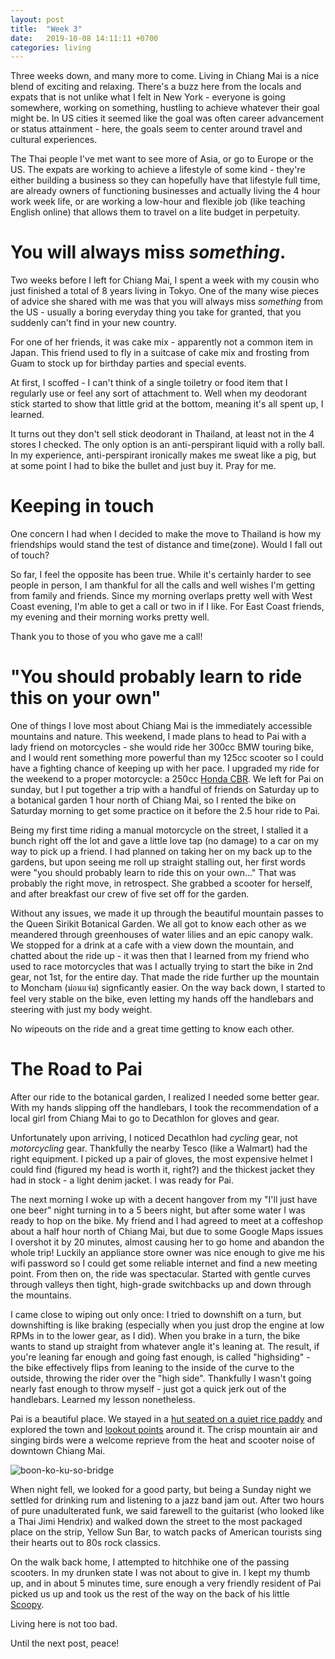 ```yaml
---
layout: post
title:  "Week 3"
date:   2019-10-08 14:11:11 +0700
categories: living
---
```

Three weeks down, and many more to come. Living in Chiang Mai is a nice blend of exciting and relaxing. There's a buzz here from the locals and expats that is not unlike what I felt in New York - everyone is going somewhere, working on something, hustling to achieve whatever their goal might be. In US cities it seemed like the goal was often career advancement or status attainment - here, the goals seem to center around travel and cultural experiences. 

The Thai people I've met want to see more of Asia, or go to Europe or the US. The expats are working to achieve a lifestyle of some kind - they're either building a business so they can hopefully have that lifestyle full time, are already owners of functioning businesses and actually living the 4 hour work week life, or are working a low-hour and flexible job (like teaching English online) that allows them to travel on a lite budget in perpetuity. 

You will always miss _something_.
======
Two weeks before I left for Chiang Mai, I spent a week with my cousin who just finished a total of 8 years living in Tokyo. One of the many wise pieces of advice she shared with me was that you will always miss _something_ from the US - usually a boring everyday thing you take for granted, that you suddenly can't find in your new country. 

For one of her friends, it was cake mix - apparently not a common item in Japan. This friend used to fly in a suitcase of cake mix and frosting from Guam to stock up for birthday parties and special events. 

At first, I scoffed - I can't think of a single toiletry or food item that I regularly use or feel any sort of attachment to. Well when my deodorant stick started to show that little grid at the bottom, meaning it's all spent up, I learned. 

It turns out they don't sell stick deodorant in Thailand, at least not in the 4 stores I checked. The only option is an anti-perspirant liquid with a rolly ball. In my experience, anti-perspirant ironically makes me sweat like a pig, but at some point I had to bike the bullet and just buy it. Pray for me. 

Keeping in touch
======
One concern I had when I decided to make the move to Thailand is how my friendships would stand the test of distance and time(zone). Would I fall out of touch? 

So far, I feel the opposite has been true. While it's certainly harder to see people in person, I am thankful for all the calls and well wishes I'm getting from family and friends. Since my morning overlaps pretty well with West Coast evening, I'm able to get a call or two in if I like. For East Coast friends, my evening and their morning works pretty well. 

Thank you to those of you who gave me a call!

"You should probably learn to ride this on your own"
======
One of things I love most about Chiang Mai is the immediately accessible mountains and nature. This weekend, I made plans to head to Pai with a lady friend on motorcycles - she would ride her 300cc BMW touring bike, and I would rent something more powerful than my 125cc scooter so I could have a fighting chance of keeping up with her pace. I upgraded my ride for the weekend to a proper motorcycle: a 250cc [Honda CBR][cbr]. We left for Pai on sunday, but I put together a trip with a handful of friends on Saturday up to a botanical garden 1 hour north of Chiang Mai, so I rented the bike on Saturday morning to get some practice on it before the 2.5 hour ride to Pai. 

Being my first time riding a manual motorcycle on the street, I stalled it a bunch right off the lot and gave a little love tap (no damage) to a car on my way to pick up a friend. I had planned on taking her on my back up to the gardens, but upon seeing me roll up straight stalling out, her first words were "you should probably learn to ride this on your own..." That was probably the right move, in retrospect. She grabbed a scooter for herself, and after breakfast our crew of five set off for the garden.

Without any issues, we made it up through the beautiful mountain passes to the Queen Sirikit Botanical Garden. We all got to know each other as we meandered through greenhouses of water lilies and an epic canopy walk. We stopped for a drink at a cafe with a view down the mountain, and chatted about the ride up - it was then that I learned from my friend who used to race motorcycles that was I actually trying to start the bike in 2nd gear, not 1st, for the entire day. That made the ride further up the mountain to Moncham (ม่อนแจ่ม) signficantly easier. On the way back down, I started to feel very stable on the bike, even letting my hands off the handlebars and steering with just my body weight. 

No wipeouts on the ride and a great time getting to know each other.

The Road to Pai
======
After our ride to the botanical garden, I realized I needed some better gear. With my hands slipping off the handlebars, I took the recommendation of a local girl from Chiang Mai to go to Decathlon for gloves and gear. 

Unfortunately upon arriving, I noticed Decathlon had _cycling_ gear, not _motorcycling_ gear. Thankfully the nearby Tesco (like a Walmart) had the right equipment. I picked up a pair of gloves, the most expensive helmet I could find (figured my head is worth it, right?) and the thickest jacket they had in stock - a light denim jacket. I was ready for Pai. 

The next morning I woke up with a decent hangover from my "I'll just have one beer" night turning in to a 5 beers night, but after some water I was ready to hop on the bike. My friend and I had agreed to meet at a coffeshop about a half hour north of Chiang Mai, but due to some Google Maps issues I overshot it by 20 minutes, almost causing her to go home and abandon the whole trip! Luckily an appliance store owner was nice enough to give me his wifi password so I could get some reliable internet and find a new meeting point. From then on, the ride was spectacular. Started with gentle curves through valleys then tight, high-grade switchbacks up and down through the mountains. 

I came close to wiping out only once: I tried to downshift on a turn, but downshifting is like braking (especially when you just drop the engine at low RPMs in to the lower gear, as I did). When you brake in a turn, the bike wants to stand up straight from whatever angle it's leaning at. The result, if you're leaning far enough and going fast enough, is called "highsiding" - the bike effectively flips from leaning to the inside of the curve to the outside, throwing the rider over the "high side". Thankfully I wasn't going nearly fast enough to throw myself - just got a quick jerk out of the handlebars. Learned my lesson nonetheless. 

Pai is a beautiful place. We stayed in a [hut seated on a quiet rice paddy][pkn] and explored the town and [lookout points][yun-lai] around it. The crisp mountain air and singing birds were a welcome reprieve from the heat and scooter noise of downtown Chiang Mai. 

![boon-ko-ku-so-bridge](/assets/images/bamboobridge.jpg)

When night fell, we looked for a good party, but being a Sunday night we settled for drinking rum and listening to a jazz band jam out. After two hours of pure unadulterated funk, we said farewell to the guitarist (who looked like a Thai Jimi Hendrix) and walked down the street to the most packaged place on the strip, Yellow Sun Bar, to watch packs of American tourists sing their hearts out to 80s rock classics. 

On the walk back home, I attempted to hitchhike one of the passing scooters. In my drunken state I was not about to give in. I kept my thumb up, and in about 5 minutes time, sure enough a very friendly resident of Pai picked us up and took us the rest of the way on the back of his little [Scoopy][scoopy]. 

Living here is not too bad. 

Until the next post, peace!

[cbr]:https://imgur.com/a/NluxIEy
[pkn]:https://www.booking.com/hotel/th/pai-klang-na.en-gb.html
[yun-lai]:https://imgur.com/vjuKiT4
[scoopy]:http://bachhoa24.com/images/classifieds/2010/10/23/1287811799_ec26ade9.jpg